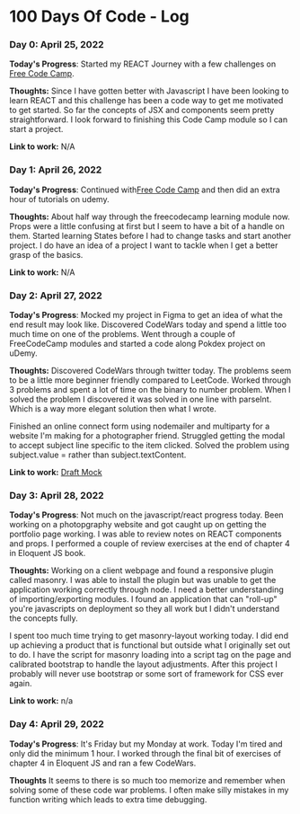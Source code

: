 # 100 Days Of Code - Log

### Day 0: April 25, 2022 

**Today's Progress**: Started my REACT Journey with a few challenges on [Free Code Camp](https://www.freecodecamp.org/learn/front-end-development-libraries/).

**Thoughts:** Since I have gotten better with Javascript I have been looking to learn REACT and this challenge has been a code way to get me motivated to get started. So far the concepts of JSX and components seem pretty straightforward. I look forward to finishing this Code Camp module so I can start a project. 

**Link to work:** N/A

### Day 1: April 26, 2022 

**Today's Progress**: Continued with[Free Code Camp](https://www.freecodecamp.org/learn/front-end-development-libraries/) and then did an extra hour of tutorials on udemy. 

**Thoughts:** About half way through the freecodecamp learning module now. Props were a little confusing at first but I seem to have a bit of a handle on them. Started learning States before I had to change tasks and start another project. I do have an idea of a project I want to tackle when I get a better grasp of the basics. 

**Link to work:** N/A

### Day 2: April 27, 2022 

**Today's Progress**: Mocked my project in Figma to get an idea of what the end result may look like. Discovered CodeWars today and spend a little too much time on one of the problems. Went through a couple of FreeCodeCamp modules and started a code along Pokdex project on uDemy. 

**Thoughts:** Discovered CodeWars through twitter today. The problems seem to be a little more beginner friendly compared to LeetCode. Worked through 3 problems and spent a lot of time on the binary to number problem. When I solved the problem I discovered it was solved in one line with parseInt. Which is a way more elegant solution then what I wrote. 

Finished an online connect form using nodemailer and multiparty for a website I'm making for a photographer friend. Struggled getting the modal to accept subject line specific to the item clicked. Solved the problem using subject.value =  rather than subject.textContent.

**Link to work:** [Draft Mock](https://www.figma.com/file/dlFy9yvgcgGhTAlGtXu93Z?node-id=0:1)

### Day 3: April 28, 2022 

**Today's Progress**: Not much on the javascript/react progress today. Been working on a photopgraphy website and got caught up on getting the portfolio page working. I was able to review notes on REACT components and props. I performed a couple of review exercises at the end of chapter 4 in Eloquent JS book.

**Thoughts:** Working on a client webpage and found a responsive plugin called masonry. I was able to install the plugin but was unable to get the application working correctly through node. I need a better understanding of importing/exporting modules. I found an application that can "roll-up" you're javascripts on deployment so they all work but I didn't understand the concepts fully. 

I spent too much time trying to get masonry-layout working today. I did end up achieving a product that is functional but outside what I originally set out to do. I have the script for masonry loading into a script tag on the page and calibrated bootstrap to handle the layout adjustments. After this project I probably will never use bootstrap or some sort of framework for CSS ever again. 

**Link to work:** n/a

### Day 4: April 29, 2022

**Today's Progress**: It's Friday but my Monday at work. Today I'm tired and only did the minimum 1 hour. I worked through the final bit of exercises of chapter 4 in Eloquent JS and ran a few CodeWars.

**Thoughts** It seems to there is so much too memorize and remember when solving some of these code war problems. I often make silly mistakes in my function writing which leads to extra time debugging. 

